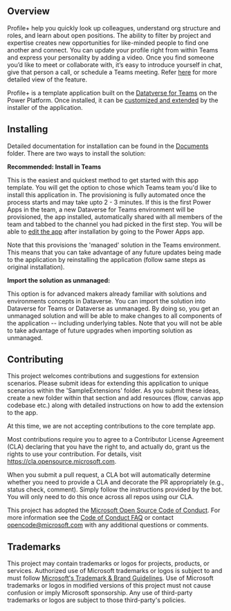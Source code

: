 ## Overview

Profile+ help you quickly look up colleagues, understand org structure and roles, and learn about open positions. The ability to filter by project and expertise creates new opportunities for like-minded people to find one another and connect. You can update your profile right from within Teams and express your personality by adding a video. Once you find someone you’d like to meet or collaborate with, it’s easy to introduce yourself in chat, give that person a call, or schedule a Teams meeting. Refer [here](https://link) for more detailed view of the feature.

Profile+ is a template application built on the [Datatverse for Teams](https://powerapps.microsoft.com/en-us/blog/reshape-the-future-of-work-with-microsoft-dataverse-for-teams-now-generally-available/) on the Power Platform. Once installed, it can be [customized and extended](https://docs.microsoft.com/en-us/powerapps/teams/customize-sample-apps) by the installer of the application.

## Installing

Detailed documentation for installation can be found in the [Documents](https://github.com/OfficeDev/microsoft-teams-apps-profileplus/tree/main/Documentation) folder. There are two ways to install the solution:

**Recommended: Install in Teams**

This is the easiest and quickest method to get started with this app template. You will get the option to chose which Teams team you'd like to install this application in. The provisioning is fully automated once the process starts and may take upto 2 - 3 minutes. If this is the first Power Apps in the team, a new Dataverse for Teams environment will be provisioned, the app installed, automatically shared with all members of the team and tabbed to the channel you had picked in the first step. You will be able to [edit the app](https://docs.microsoft.com/en-us/powerapps/teams/customize-sample-apps) after installation by going to the Power Apps app.

Note that this provisions the 'managed' solution in the Teams environment. This means that you can take advantage of any future updates being made to the application by reinstalling the application (follow same steps as original installation).

**Import the solution as unmanaged:**

This option is for advanced makers already familiar with solutions and environments concepts in Dataverse. You can import the solution into Dataverse for Teams or Dataverse as unmanaged. By doing so, you get an unmanaged solution and will be able to make changes to all components of the application -- including underlying tables. Note that you will not be able to take advantage of future upgrades when importing solution as unmanaged.

## Contributing

This project welcomes contributions and suggestions for extension scenarios. Please submit ideas for extending this application to unique scenarios within the 'SampleExtensions' folder. As you submit these ideas, create a new folder within that section and add resources (flow, canvas app codebase etc.) along with detailed instructions on how to add the extension to the app.

At this time, we are not accepting contributions to the core template app.

Most contributions require you to agree to a Contributor License Agreement (CLA) declaring that you have the right to, and actually do, grant us the rights to use your contribution. For details, visit https://cla.opensource.microsoft.com.

When you submit a pull request, a CLA bot will automatically determine whether you need to provide a CLA and decorate the PR appropriately (e.g., status check, comment). Simply follow the instructions provided by the bot. You will only need to do this once across all repos using our CLA.

This project has adopted the [Microsoft Open Source Code of Conduct](https://opensource.microsoft.com/codeofconduct/). For more information see the [Code of Conduct FAQ](https://opensource.microsoft.com/codeofconduct/faq/) or contact [opencode@microsoft.com](mailto:opencode@microsoft.com) with any additional questions or comments.

## Trademarks

This project may contain trademarks or logos for projects, products, or services. Authorized use of Microsoft 
trademarks or logos is subject to and must follow 
[Microsoft's Trademark & Brand Guidelines](https://www.microsoft.com/en-us/legal/intellectualproperty/trademarks/usage/general).
Use of Microsoft trademarks or logos in modified versions of this project must not cause confusion or imply Microsoft sponsorship.
Any use of third-party trademarks or logos are subject to those third-party's policies.
